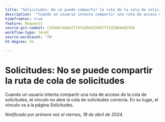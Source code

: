```yaml
---
title: "Solicitudes: No se puede compartir la ruta de la cola de solicitudes"
description: '"Cuando un usuario intenta compartir una ruta de acceso de la cola de solicitudes, el vínculo no abre la cola de solicitudes correcta. En su lugar, el vínculo va a la página Solicitudes".'
hidefromtoc: true
feature: Requests
source-git-commit: c259defda8e2774fa584155047ff115904e82556
workflow-type: tm+mt
source-wordcount: '70'
ht-degree: 5%

---
```



# Solicitudes: No se puede compartir la ruta de cola de solicitudes

Cuando un usuario intenta compartir una ruta de acceso de la cola de solicitudes, el vínculo no abre la cola de solicitudes correcta. En su lugar, el vínculo va a la página Solicitudes.

_Notificado por primera vez el viernes, 18 de abril de 2024._

